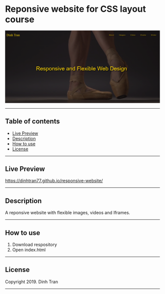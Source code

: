 # Reponsive website for CSS layout course

![Reponsive website image](./images/ResponsiveSite2.jpg)

---


## Table of contents 
- [Live Preview](#live-preview)
- [Description](#description)
- [How to use](#how-to-use)
- [License](#license)

---

## Live Preview
https://dinhtran77.github.io/responsive-website/

---
## Description
A reponsive website with flexible images, videos and Iframes.

---

## How to use
1. Download respository
2. Open index.html

---

## License

Copyright 2019. Dinh Tran

---

